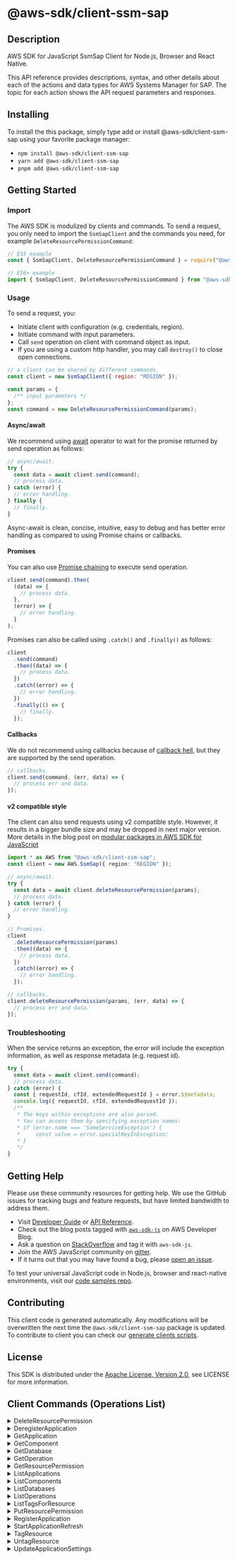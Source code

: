 <!-- generated file, do not edit directly -->

# @aws-sdk/client-ssm-sap

## Description

AWS SDK for JavaScript SsmSap Client for Node.js, Browser and React Native.

<p>This API reference provides descriptions, syntax, and other details about each of the
actions and data types for AWS Systems Manager for SAP. The topic for each action shows
the API request parameters and responses. </p>

## Installing

To install the this package, simply type add or install @aws-sdk/client-ssm-sap
using your favorite package manager:

- `npm install @aws-sdk/client-ssm-sap`
- `yarn add @aws-sdk/client-ssm-sap`
- `pnpm add @aws-sdk/client-ssm-sap`

## Getting Started

### Import

The AWS SDK is modulized by clients and commands.
To send a request, you only need to import the `SsmSapClient` and
the commands you need, for example `DeleteResourcePermissionCommand`:

```js
// ES5 example
const { SsmSapClient, DeleteResourcePermissionCommand } = require("@aws-sdk/client-ssm-sap");
```

```ts
// ES6+ example
import { SsmSapClient, DeleteResourcePermissionCommand } from "@aws-sdk/client-ssm-sap";
```

### Usage

To send a request, you:

- Initiate client with configuration (e.g. credentials, region).
- Initiate command with input parameters.
- Call `send` operation on client with command object as input.
- If you are using a custom http handler, you may call `destroy()` to close open connections.

```js
// a client can be shared by different commands.
const client = new SsmSapClient({ region: "REGION" });

const params = {
  /** input parameters */
};
const command = new DeleteResourcePermissionCommand(params);
```

#### Async/await

We recommend using [await](https://developer.mozilla.org/en-US/docs/Web/JavaScript/Reference/Operators/await)
operator to wait for the promise returned by send operation as follows:

```js
// async/await.
try {
  const data = await client.send(command);
  // process data.
} catch (error) {
  // error handling.
} finally {
  // finally.
}
```

Async-await is clean, concise, intuitive, easy to debug and has better error handling
as compared to using Promise chains or callbacks.

#### Promises

You can also use [Promise chaining](https://developer.mozilla.org/en-US/docs/Web/JavaScript/Guide/Using_promises#chaining)
to execute send operation.

```js
client.send(command).then(
  (data) => {
    // process data.
  },
  (error) => {
    // error handling.
  }
);
```

Promises can also be called using `.catch()` and `.finally()` as follows:

```js
client
  .send(command)
  .then((data) => {
    // process data.
  })
  .catch((error) => {
    // error handling.
  })
  .finally(() => {
    // finally.
  });
```

#### Callbacks

We do not recommend using callbacks because of [callback hell](http://callbackhell.com/),
but they are supported by the send operation.

```js
// callbacks.
client.send(command, (err, data) => {
  // process err and data.
});
```

#### v2 compatible style

The client can also send requests using v2 compatible style.
However, it results in a bigger bundle size and may be dropped in next major version. More details in the blog post
on [modular packages in AWS SDK for JavaScript](https://aws.amazon.com/blogs/developer/modular-packages-in-aws-sdk-for-javascript/)

```ts
import * as AWS from "@aws-sdk/client-ssm-sap";
const client = new AWS.SsmSap({ region: "REGION" });

// async/await.
try {
  const data = await client.deleteResourcePermission(params);
  // process data.
} catch (error) {
  // error handling.
}

// Promises.
client
  .deleteResourcePermission(params)
  .then((data) => {
    // process data.
  })
  .catch((error) => {
    // error handling.
  });

// callbacks.
client.deleteResourcePermission(params, (err, data) => {
  // process err and data.
});
```

### Troubleshooting

When the service returns an exception, the error will include the exception information,
as well as response metadata (e.g. request id).

```js
try {
  const data = await client.send(command);
  // process data.
} catch (error) {
  const { requestId, cfId, extendedRequestId } = error.$$metadata;
  console.log({ requestId, cfId, extendedRequestId });
  /**
   * The keys within exceptions are also parsed.
   * You can access them by specifying exception names:
   * if (error.name === 'SomeServiceException') {
   *     const value = error.specialKeyInException;
   * }
   */
}
```

## Getting Help

Please use these community resources for getting help.
We use the GitHub issues for tracking bugs and feature requests, but have limited bandwidth to address them.

- Visit [Developer Guide](https://docs.aws.amazon.com/sdk-for-javascript/v3/developer-guide/welcome.html)
  or [API Reference](https://docs.aws.amazon.com/AWSJavaScriptSDK/v3/latest/index.html).
- Check out the blog posts tagged with [`aws-sdk-js`](https://aws.amazon.com/blogs/developer/tag/aws-sdk-js/)
  on AWS Developer Blog.
- Ask a question on [StackOverflow](https://stackoverflow.com/questions/tagged/aws-sdk-js) and tag it with `aws-sdk-js`.
- Join the AWS JavaScript community on [gitter](https://gitter.im/aws/aws-sdk-js-v3).
- If it turns out that you may have found a bug, please [open an issue](https://github.com/aws/aws-sdk-js-v3/issues/new/choose).

To test your universal JavaScript code in Node.js, browser and react-native environments,
visit our [code samples repo](https://github.com/aws-samples/aws-sdk-js-tests).

## Contributing

This client code is generated automatically. Any modifications will be overwritten the next time the `@aws-sdk/client-ssm-sap` package is updated.
To contribute to client you can check our [generate clients scripts](https://github.com/aws/aws-sdk-js-v3/tree/main/scripts/generate-clients).

## License

This SDK is distributed under the
[Apache License, Version 2.0](http://www.apache.org/licenses/LICENSE-2.0),
see LICENSE for more information.

## Client Commands (Operations List)

<details>
<summary>
DeleteResourcePermission
</summary>

[Command API Reference](https://docs.aws.amazon.com/AWSJavaScriptSDK/v3/latest/clients/client-ssm-sap/classes/deleteresourcepermissioncommand.html) / [Input](https://docs.aws.amazon.com/AWSJavaScriptSDK/v3/latest/clients/client-ssm-sap/interfaces/deleteresourcepermissioncommandinput.html) / [Output](https://docs.aws.amazon.com/AWSJavaScriptSDK/v3/latest/clients/client-ssm-sap/interfaces/deleteresourcepermissioncommandoutput.html)

</details>
<details>
<summary>
DeregisterApplication
</summary>

[Command API Reference](https://docs.aws.amazon.com/AWSJavaScriptSDK/v3/latest/clients/client-ssm-sap/classes/deregisterapplicationcommand.html) / [Input](https://docs.aws.amazon.com/AWSJavaScriptSDK/v3/latest/clients/client-ssm-sap/interfaces/deregisterapplicationcommandinput.html) / [Output](https://docs.aws.amazon.com/AWSJavaScriptSDK/v3/latest/clients/client-ssm-sap/interfaces/deregisterapplicationcommandoutput.html)

</details>
<details>
<summary>
GetApplication
</summary>

[Command API Reference](https://docs.aws.amazon.com/AWSJavaScriptSDK/v3/latest/clients/client-ssm-sap/classes/getapplicationcommand.html) / [Input](https://docs.aws.amazon.com/AWSJavaScriptSDK/v3/latest/clients/client-ssm-sap/interfaces/getapplicationcommandinput.html) / [Output](https://docs.aws.amazon.com/AWSJavaScriptSDK/v3/latest/clients/client-ssm-sap/interfaces/getapplicationcommandoutput.html)

</details>
<details>
<summary>
GetComponent
</summary>

[Command API Reference](https://docs.aws.amazon.com/AWSJavaScriptSDK/v3/latest/clients/client-ssm-sap/classes/getcomponentcommand.html) / [Input](https://docs.aws.amazon.com/AWSJavaScriptSDK/v3/latest/clients/client-ssm-sap/interfaces/getcomponentcommandinput.html) / [Output](https://docs.aws.amazon.com/AWSJavaScriptSDK/v3/latest/clients/client-ssm-sap/interfaces/getcomponentcommandoutput.html)

</details>
<details>
<summary>
GetDatabase
</summary>

[Command API Reference](https://docs.aws.amazon.com/AWSJavaScriptSDK/v3/latest/clients/client-ssm-sap/classes/getdatabasecommand.html) / [Input](https://docs.aws.amazon.com/AWSJavaScriptSDK/v3/latest/clients/client-ssm-sap/interfaces/getdatabasecommandinput.html) / [Output](https://docs.aws.amazon.com/AWSJavaScriptSDK/v3/latest/clients/client-ssm-sap/interfaces/getdatabasecommandoutput.html)

</details>
<details>
<summary>
GetOperation
</summary>

[Command API Reference](https://docs.aws.amazon.com/AWSJavaScriptSDK/v3/latest/clients/client-ssm-sap/classes/getoperationcommand.html) / [Input](https://docs.aws.amazon.com/AWSJavaScriptSDK/v3/latest/clients/client-ssm-sap/interfaces/getoperationcommandinput.html) / [Output](https://docs.aws.amazon.com/AWSJavaScriptSDK/v3/latest/clients/client-ssm-sap/interfaces/getoperationcommandoutput.html)

</details>
<details>
<summary>
GetResourcePermission
</summary>

[Command API Reference](https://docs.aws.amazon.com/AWSJavaScriptSDK/v3/latest/clients/client-ssm-sap/classes/getresourcepermissioncommand.html) / [Input](https://docs.aws.amazon.com/AWSJavaScriptSDK/v3/latest/clients/client-ssm-sap/interfaces/getresourcepermissioncommandinput.html) / [Output](https://docs.aws.amazon.com/AWSJavaScriptSDK/v3/latest/clients/client-ssm-sap/interfaces/getresourcepermissioncommandoutput.html)

</details>
<details>
<summary>
ListApplications
</summary>

[Command API Reference](https://docs.aws.amazon.com/AWSJavaScriptSDK/v3/latest/clients/client-ssm-sap/classes/listapplicationscommand.html) / [Input](https://docs.aws.amazon.com/AWSJavaScriptSDK/v3/latest/clients/client-ssm-sap/interfaces/listapplicationscommandinput.html) / [Output](https://docs.aws.amazon.com/AWSJavaScriptSDK/v3/latest/clients/client-ssm-sap/interfaces/listapplicationscommandoutput.html)

</details>
<details>
<summary>
ListComponents
</summary>

[Command API Reference](https://docs.aws.amazon.com/AWSJavaScriptSDK/v3/latest/clients/client-ssm-sap/classes/listcomponentscommand.html) / [Input](https://docs.aws.amazon.com/AWSJavaScriptSDK/v3/latest/clients/client-ssm-sap/interfaces/listcomponentscommandinput.html) / [Output](https://docs.aws.amazon.com/AWSJavaScriptSDK/v3/latest/clients/client-ssm-sap/interfaces/listcomponentscommandoutput.html)

</details>
<details>
<summary>
ListDatabases
</summary>

[Command API Reference](https://docs.aws.amazon.com/AWSJavaScriptSDK/v3/latest/clients/client-ssm-sap/classes/listdatabasescommand.html) / [Input](https://docs.aws.amazon.com/AWSJavaScriptSDK/v3/latest/clients/client-ssm-sap/interfaces/listdatabasescommandinput.html) / [Output](https://docs.aws.amazon.com/AWSJavaScriptSDK/v3/latest/clients/client-ssm-sap/interfaces/listdatabasescommandoutput.html)

</details>
<details>
<summary>
ListOperations
</summary>

[Command API Reference](https://docs.aws.amazon.com/AWSJavaScriptSDK/v3/latest/clients/client-ssm-sap/classes/listoperationscommand.html) / [Input](https://docs.aws.amazon.com/AWSJavaScriptSDK/v3/latest/clients/client-ssm-sap/interfaces/listoperationscommandinput.html) / [Output](https://docs.aws.amazon.com/AWSJavaScriptSDK/v3/latest/clients/client-ssm-sap/interfaces/listoperationscommandoutput.html)

</details>
<details>
<summary>
ListTagsForResource
</summary>

[Command API Reference](https://docs.aws.amazon.com/AWSJavaScriptSDK/v3/latest/clients/client-ssm-sap/classes/listtagsforresourcecommand.html) / [Input](https://docs.aws.amazon.com/AWSJavaScriptSDK/v3/latest/clients/client-ssm-sap/interfaces/listtagsforresourcecommandinput.html) / [Output](https://docs.aws.amazon.com/AWSJavaScriptSDK/v3/latest/clients/client-ssm-sap/interfaces/listtagsforresourcecommandoutput.html)

</details>
<details>
<summary>
PutResourcePermission
</summary>

[Command API Reference](https://docs.aws.amazon.com/AWSJavaScriptSDK/v3/latest/clients/client-ssm-sap/classes/putresourcepermissioncommand.html) / [Input](https://docs.aws.amazon.com/AWSJavaScriptSDK/v3/latest/clients/client-ssm-sap/interfaces/putresourcepermissioncommandinput.html) / [Output](https://docs.aws.amazon.com/AWSJavaScriptSDK/v3/latest/clients/client-ssm-sap/interfaces/putresourcepermissioncommandoutput.html)

</details>
<details>
<summary>
RegisterApplication
</summary>

[Command API Reference](https://docs.aws.amazon.com/AWSJavaScriptSDK/v3/latest/clients/client-ssm-sap/classes/registerapplicationcommand.html) / [Input](https://docs.aws.amazon.com/AWSJavaScriptSDK/v3/latest/clients/client-ssm-sap/interfaces/registerapplicationcommandinput.html) / [Output](https://docs.aws.amazon.com/AWSJavaScriptSDK/v3/latest/clients/client-ssm-sap/interfaces/registerapplicationcommandoutput.html)

</details>
<details>
<summary>
StartApplicationRefresh
</summary>

[Command API Reference](https://docs.aws.amazon.com/AWSJavaScriptSDK/v3/latest/clients/client-ssm-sap/classes/startapplicationrefreshcommand.html) / [Input](https://docs.aws.amazon.com/AWSJavaScriptSDK/v3/latest/clients/client-ssm-sap/interfaces/startapplicationrefreshcommandinput.html) / [Output](https://docs.aws.amazon.com/AWSJavaScriptSDK/v3/latest/clients/client-ssm-sap/interfaces/startapplicationrefreshcommandoutput.html)

</details>
<details>
<summary>
TagResource
</summary>

[Command API Reference](https://docs.aws.amazon.com/AWSJavaScriptSDK/v3/latest/clients/client-ssm-sap/classes/tagresourcecommand.html) / [Input](https://docs.aws.amazon.com/AWSJavaScriptSDK/v3/latest/clients/client-ssm-sap/interfaces/tagresourcecommandinput.html) / [Output](https://docs.aws.amazon.com/AWSJavaScriptSDK/v3/latest/clients/client-ssm-sap/interfaces/tagresourcecommandoutput.html)

</details>
<details>
<summary>
UntagResource
</summary>

[Command API Reference](https://docs.aws.amazon.com/AWSJavaScriptSDK/v3/latest/clients/client-ssm-sap/classes/untagresourcecommand.html) / [Input](https://docs.aws.amazon.com/AWSJavaScriptSDK/v3/latest/clients/client-ssm-sap/interfaces/untagresourcecommandinput.html) / [Output](https://docs.aws.amazon.com/AWSJavaScriptSDK/v3/latest/clients/client-ssm-sap/interfaces/untagresourcecommandoutput.html)

</details>
<details>
<summary>
UpdateApplicationSettings
</summary>

[Command API Reference](https://docs.aws.amazon.com/AWSJavaScriptSDK/v3/latest/clients/client-ssm-sap/classes/updateapplicationsettingscommand.html) / [Input](https://docs.aws.amazon.com/AWSJavaScriptSDK/v3/latest/clients/client-ssm-sap/interfaces/updateapplicationsettingscommandinput.html) / [Output](https://docs.aws.amazon.com/AWSJavaScriptSDK/v3/latest/clients/client-ssm-sap/interfaces/updateapplicationsettingscommandoutput.html)

</details>
